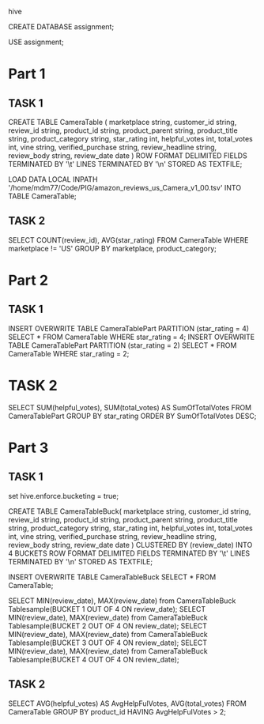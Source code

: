 hive

CREATE DATABASE assignment;

USE assignment;

# Part 1

## TASK 1

CREATE TABLE CameraTable (
marketplace string, customer_id string, review_id string, product_id string, product_parent string, product_title string, product_category string, star_rating int, helpful_votes int, total_votes int, vine string, verified_purchase string, review_headline string, review_body string, review_date date
)
ROW FORMAT DELIMITED FIELDS TERMINATED BY '\t'
LINES TERMINATED BY '\n'
STORED AS TEXTFILE;

LOAD DATA LOCAL INPATH '/home/mdm77/Code/PIG/amazon_reviews_us_Camera_v1_00.tsv' INTO TABLE CameraTable;

## TASK 2

SELECT COUNT(review_id), AVG(star_rating) FROM CameraTable WHERE marketplace != 'US' GROUP BY marketplace, product_category;

# Part 2

## TASK 1

INSERT OVERWRITE TABLE CameraTablePart PARTITION (star_rating = 4) SELECT * FROM CameraTable WHERE star_rating = 4;
INSERT OVERWRITE TABLE CameraTablePart PARTITION (star_rating = 2) SELECT * FROM CameraTable WHERE star_rating = 2;

# TASK 2

SELECT SUM(helpful_votes), SUM(total_votes) AS SumOfTotalVotes FROM CameraTablePart GROUP BY star_rating ORDER BY SumOfTotalVotes DESC;

# Part 3

## TASK 1

set hive.enforce.bucketing = true;

CREATE TABLE CameraTableBuck(
marketplace string, customer_id string, review_id string, product_id string, product_parent string, product_title string, product_category string, star_rating int, helpful_votes int, total_votes int, vine string, verified_purchase string, review_headline string, review_body string, review_date date
)
CLUSTERED BY (review_date) INTO 4 BUCKETS
ROW FORMAT DELIMITED FIELDS TERMINATED BY '\t'
LINES TERMINATED BY '\n'
STORED AS TEXTFILE;

INSERT OVERWRITE TABLE CameraTableBuck SELECT * FROM CameraTable;

SELECT MIN(review_date), MAX(review_date) from CameraTableBuck Tablesample(BUCKET 1 OUT OF 4 ON review_date);
SELECT MIN(review_date), MAX(review_date) from CameraTableBuck Tablesample(BUCKET 2 OUT OF 4 ON review_date);
SELECT MIN(review_date), MAX(review_date) from CameraTableBuck Tablesample(BUCKET 3 OUT OF 4 ON review_date);
SELECT MIN(review_date), MAX(review_date) from CameraTableBuck Tablesample(BUCKET 4 OUT OF 4 ON review_date);

## TASK 2

SELECT AVG(helpful_votes) AS AvgHelpFulVotes, AVG(total_votes) FROM CameraTable GROUP BY product_id HAVING AvgHelpFulVotes > 2;
